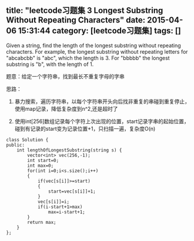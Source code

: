 title: "leetcode习题集 3 Longest Substring Without Repeating Characters"
date: 2015-04-06 15:31:44
category: [leetcode习题集]
tags: []
---

Given a string, find the length of the longest substring without repeating characters. For example, the longest substring without repeating letters for "abcabcbb" is "abc", which the length is 3. For "bbbbb" the longest substring is "b", with the length of 1.

题意：给定一个字符串，找到最长不重复字母的字串

思路：

1. 暴力搜索，遍历字符串，以每个字符串开头向后找非重复的串碰到重复停止，使用map记录，降低复杂度到n^2,还是超时了

2. 使用int[256]数组记录每个字符上次出现的位置，start记录字串的起始位置，碰到有记录的start变为记录位置+1，只扫描一遍，复杂度O(n)



```
class Solution {
public:
    int lengthOfLongestSubstring(string s) {
        vector<int> vec(256,-1);
        int start=0;
        int max=0;
        for(int i=0;i<s.size();i++)
        {
            if(vec[s[i]]>=start)
            {
                start=vec[s[i]]+1;
            }
            vec[s[i]]=i;
            if(i-start+1>max)
                max=i-start+1;
        }
        return max;
    }
};
```